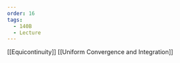 ```yaml
---
order: 16
tags:
  - 140B
  - Lecture
---
```

[[Equicontinuity]]
[[Uniform Convergence and Integration]]
